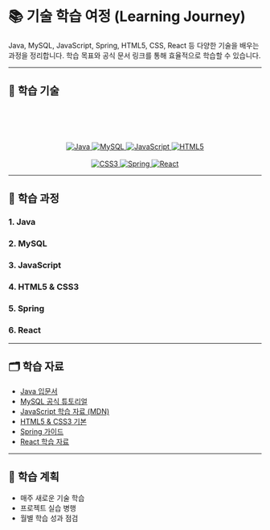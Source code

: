 # 📚 기술 학습 여정 (Learning Journey)

Java, MySQL, JavaScript, Spring, HTML5, CSS, React 등 다양한 기술을 배우는 과정을 정리합니다. 학습 목표와 공식 문서 링크를 통해 효율적으로 학습할 수 있습니다.

---

## 🌟 학습 기술


<br><br><br>
<div align="center" style="margin-top: 20px;">
  <div>
    <a href="https://docs.oracle.com/en/java/" target="_blank">
      <img src="https://img.shields.io/badge/Java-ED8B00?style=for-the-badge&logo=java&logoColor=white" alt="Java">
    </a>
    <a href="https://dev.mysql.com/doc/" target="_blank">
      <img src="https://img.shields.io/badge/MySQL-4479A1?style=for-the-badge&logo=mysql&logoColor=white" alt="MySQL">
    </a>
    <a href="https://developer.mozilla.org/ko/docs/Web/JavaScript" target="_blank">
      <img src="https://img.shields.io/badge/JavaScript-F7DF1E?style=for-the-badge&logo=javascript&logoColor=black" alt="JavaScript">
    </a>
    <a href="https://developer.mozilla.org/ko/docs/Web/HTML" target="_blank">
      <img src="https://img.shields.io/badge/HTML5-E34F26?style=for-the-badge&logo=html5&logoColor=white" alt="HTML5">
    </a>
  </div>
  <br>
  <div>
    <a href="https://developer.mozilla.org/ko/docs/Web/CSS" target="_blank">
      <img src="https://img.shields.io/badge/CSS3-1572B6?style=for-the-badge&logo=css3&logoColor=white" alt="CSS3">
    </a>
    <a href="https://spring.io/docs" target="_blank">
      <img src="https://img.shields.io/badge/Spring-6DB33F?style=for-the-badge&logo=spring&logoColor=white" alt="Spring">
    </a>
    <a href="https://reactjs.org/docs/" target="_blank">
      <img src="https://img.shields.io/badge/React-61DAFB?style=for-the-badge&logo=react&logoColor=black" alt="React">
    </a>
  </div>
</div>

---

## 📖 학습 과정

### 1. Java

### 2. MySQL

### 3. JavaScript

### 4. HTML5 & CSS3

### 5. Spring

### 6. React

---

## 🗂 학습 자료
- [Java 입문서](https://docs.oracle.com/en/java/)
- [MySQL 공식 튜토리얼](https://dev.mysql.com/doc/)
- [JavaScript 학습 자료 (MDN)](https://developer.mozilla.org/ko/docs/Web/JavaScript)
- [HTML5 & CSS3 기본](https://developer.mozilla.org/ko/docs/Web/HTML)
- [Spring 가이드](https://spring.io/guides)
- [React 학습 자료](https://reactjs.org/docs/)

---

## 🎯 학습 계획

- 매주 새로운 기술 학습
- 프로젝트 실습 병행
- 월별 학습 성과 점검

